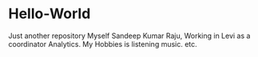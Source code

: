 # Hello-World
Just another repository
Myself Sandeep Kumar Raju, Working in Levi as a coordinator Analytics.
My Hobbies is listening music. etc.
